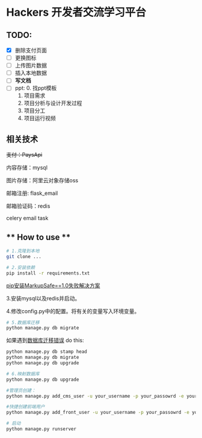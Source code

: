 # Hackers 开发者交流学习平台


## TODO:
- [x] 删除支付页面
- [ ] 更换图标
- [ ] 上传图片数据
- [ ] 插入本地数据
- [ ] **写文档**
- [ ] ppt:
    0. 找ppt模板
    1. 项目需求
    2. 项目分析与设计开发过程
    3. 项目分工
    4. 项目运行视频





## 相关技术

~~支付：PaysApi~~

内容存储：mysql

图片存储：阿里云对象存储oss

邮箱注册: flask_email 

邮箱验证码：redis

celery email task


## ** How to use **
```bash
# 1.克隆到本地
git clone ...

# 2.安装依赖
pip install -r requirements.txt
```
[pip安装MarkupSafe==1.0失败解决方案](https://blog.csdn.net/h106140873/article/details/104794744/)

3.安装mysql以及redis并启动。

4.修改config.py中的配置。将有关的变量写入环境变量。

```bash
# 5.数据库迁移
python manage.py db migrate
```
如果遇到[数据库迁移错误](https://stackoverflow.com/questions/32798937/cant-migrate-or-upgrade-database-with-flask-migrate-alembic)
do this:

```bash
python manage.py db stamp head
python manage.py db migrate
python manage.py db upgrade

```

```bash
# 6.映射数据库
python manage.py db upgrade

#管理员创建：
python manage.py add_cms_user -u your_username -p your_passowrd -e your_email

#快捷创建前端用户
python manage.py add_front_user -u your_username -p your_passowrd -e your_email

# 启动
python manage.py runserver
```